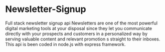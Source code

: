 # Newsletter-Signup
Full stack newsletter signup api
Newsletters are one of the most powerful digital marketing tools at your disposal since they let you communicate 
directly with your prospects and customers in a personalized way by serving valuable content and relevant promotion
s straight to their inboxes.
 This api is been coded in node.js with express framework.
